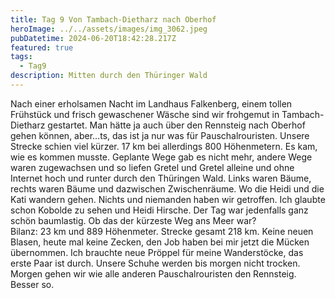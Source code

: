 ```yaml
---
title: Tag 9 Von Tambach-Dietharz nach Oberhof
heroImage: ../../assets/images/img_3062.jpeg
pubDatetime: 2024-06-20T18:42:28.217Z
featured: true
tags:
  - Tag9
description: Mitten durch den Thüringer Wald
---
```

Nach einer  erholsamen Nacht im Landhaus Falkenberg, einem tollen Frühstück und frisch gewaschener Wäsche sind wir frohgemut in Tambach-Dietharz gestartet. Man hätte ja auch über den Rennsteig nach Oberhof gehen können, aber…ts, das ist ja nur was für Pauschalrouristen. Unsere Strecke schien viel kürzer. 17 km bei allerdings 800 Höhenmetern. Es kam, wie es kommen musste. Geplante Wege gab es nicht mehr, andere Wege waren zugewachsen und so liefen Gretel und Gretel alleine und ohne Internet hoch und runter durch den Thüringen Wald. Links waren Bäume, rechts waren Bäume und dazwischen Zwischenräume. Wo die Heidi und die Kati wandern gehen. Nichts und  niemanden haben wir getroffen. Ich glaubte schon Kobolde zu sehen und Heidi Hirsche. Der Tag war jedenfalls ganz schön baumlastig. Ob das der kürzeste Weg ans Meer war? \
Bilanz: 23 km und 889 Höhenmeter. Strecke gesamt 218 km. Keine neuen Blasen, heute mal keine Zecken, den Job haben bei mir jetzt die Mücken übernommen. Ich brauchte neue Pröppel für meine Wanderstöcke, das erste Paar ist durch. Unsere Schuhe werden bis morgen nicht trocken. Morgen gehen wir wie alle anderen Pauschalrouristen den Rennsteig. Besser so.